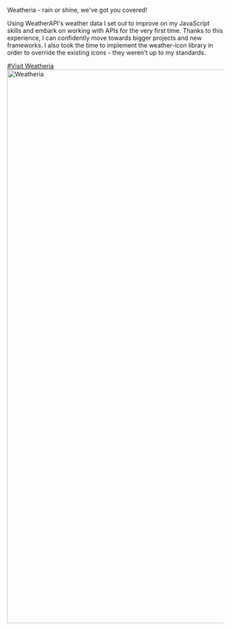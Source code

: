 Weatheria - rain or shine, we've got you covered!

Using WeatherAPI's weather data I set out to improve on my JavaScript skills and embark on working with APIs for the very first time. Thanks to this experience, I can confidently move towards bigger projects and new frameworks. I also took the time to implement the weather-icon library in order to override the existing icons - they weren't up to my standards.

[#Visit Weatheria](https://gtzeal.github.io/Weatheria/)
<img width="2530" height="1285" alt="Weatheria" src="https://github.com/user-attachments/assets/c0f74990-865e-41b3-a5d0-512fef9bedee" />
